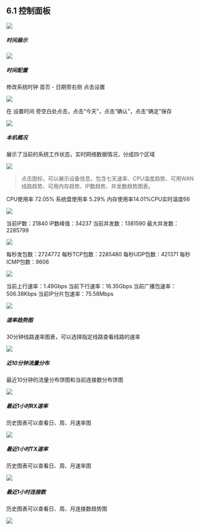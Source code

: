## 6.1 控制面板

![](http://static.toughcloud.net/toughsms/xs_2018-12-24_220648.png)

##### 时间展示

![](http://static.toughcloud.net/toughsms/xs_2018-12-24_220739.png)

##### 时间配置

修改系统时钟 首页 - 日期旁右侧 点击设置

![](http://static.toughcloud.net/toughsms/xs_2018-12-24_220848.png)

在 设置时间 旁空白处点击，点击“今天”，点击“确认”，点击“确定”保存

![](http://static.toughcloud.net/toughsms/xs_2018-12-24_220949.png)


##### 本机概况

展示了当前的系统工作状态，实时网络数据情况，分成四个区域

![](http://static.toughcloud.net/toughsms/xs_2018-12-24_221047.png)

>  点击图标，可以展示设备信息，包含七天速率、CPU温度趋势、可用WAN线路趋势、可用内存趋势、IP数趋势、并发数趋势图表。

CPU使用率 72.05%   系统盘使用率 5.29%  内存使用率14.01%CPU实时温度66

![](http://static.toughcloud.net/toughsms/xs_2018-12-24_221140.png)

当前IP数：21840    IP数峰值：34237  当前并发数：1381590   最大并发数：2285799

![](http://static.toughcloud.net/toughsms/xs_2018-12-24_221305.png)

每秒发包数：2724772  每秒TCP包数：2285480  每秒UDP包数：421371 每秒ICMP包数：9606

![](http://static.toughcloud.net/toughsms/xs_2018-12-24_221338.png)

当前上行速率：1.49Gbps  当前下行速率：16.35Gbps  当前广播包速率：506.38Kbps  当前IP分片包速率：75.58Mbps

![](http://static.toughcloud.net/toughsms/xs_2018-12-24_221417.png)

##### 速率趋势图

30分钟线路速率图表，可以选择指定线路查看线路的速率

![](http://static.toughcloud.net/toughsms/xs_2018-12-24_221523.png)

##### 近10分钟流量分布

最近10分钟的流量分布饼图和当前连接数分布饼图

![](http://static.toughcloud.net/toughsms/xs_2018-12-24_221606.png)


##### 最近1小时RX速率

历史图表可以查看日、周、月速率图

![](http://static.toughcloud.net/toughsms/xs_2018-12-24_221646.png)

##### 最近1小时TX速率

历史图表可以查看日、周、月速率图

![](http://static.toughcloud.net/toughsms/xs_2018-12-24_221733.png)

##### 最近1小时连接数

历史图表可以查看日、周、月连接数趋势图

![](http://static.toughcloud.net/toughsms/xs_2018-12-24_221825.png)




































